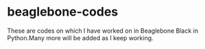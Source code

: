 # beaglebone-codes
These are codes on which I have worked on in Beaglebone Black in Python.Many more will be added as I keep working.
